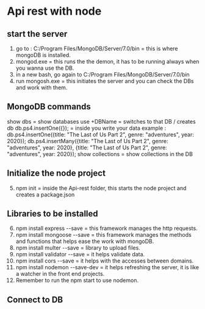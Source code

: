 # Api rest with node

## start the server
1. go to : C:/Program Files/MongoDB/Server/7.0/bin = this is where mongoDB is installed.
2. mongod.exe = this runs the the demon, it has to be running always when you wanna use the DB.
3. in a new bash, go again to C:/Program Files/MongoDB/Server/7.0/bin
4. run mongosh.exe = this initiates the server and you can check the DBs and work with them.


## MongoDB commands
show dbs = show databases
use +DBName = switches to that DB / creates db
db.ps4.insertOne({}); = inside you write your data 
example : 
db.ps4.insertOne({title: "The Last of Us Part 2", genre: "adventures", year: 2020});
db.ps4.insertMany({title: "The Last of Us Part 2", genre: "adventures", year: 2020}, {title: "The Last of Us Part 2", genre: "adventures", year: 2020});
show collections = show collections in the DB


## Initialize the node project
5. npm init = inside the Api-rest folder, this starts the node project and creates a package.json

## Libraries to be installed
6. npm install express --save = this framework manages the http requests.
7. npm install mongoose --save = this framework manages the methods and functions that helps ease the work with mongoDB.
8. npm install multer --save = library to upload files.
9. npm install validator --save = it helps validate data.
10. npm install cors --save = it helps with the accesses between domains.
11. npm install nodemon --save-dev = it helps refreshing the server, it is like a watcher in the front end projects.
12. Remember to run the npm start to use nodemon.

## Connect to DB
